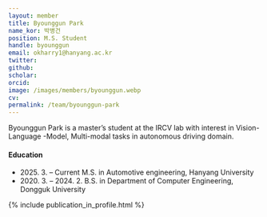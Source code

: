 ```yaml
---
layout: member
title: Byounggun Park
name_kor: 박병건
position: M.S. Student
handle: byounggun
email: okharry1@hanyang.ac.kr
twitter: 
github: 
scholar: 
orcid: 
image: /images/members/byounggun.webp
cv: 
permalink: /team/byounggun-park
---
```


Byounggun Park is a master’s student at the IRCV lab with interest in Vision-Language -Model, Multi-modal tasks in autonomous driving domain.


#### Education

<ul class="chronological">
  <li><span>2025. 3. – Current</span> M.S. in Automotive engineering, Hanyang University</li>
  <li><span>2020. 3. – 2024. 2.</span> B.S. in Department of Computer Engineering, Dongguk University</li>
</ul>


{% include publication_in_profile.html %}
